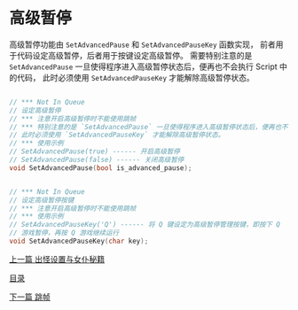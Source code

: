 <!--
 * @Coding: utf-8
 * @Author: vector-wlc
 * @Date: 2022-02-12 11:05:57
 * @Description: 
-->

# 高级暂停

高级暂停功能由 `SetAdvancedPause` 和 `SetAdvancedPauseKey` 函数实现，
前者用于代码设定高级暂停，后者用于按键设定高级暂停。
需要特别注意的是 `SetAdvancedPause` 一旦使得程序进入高级暂停状态后，便再也不会执行 Script 中的代码，
此时必须使用 `SetAdvancedPauseKey` 才能解除高级暂停状态。


```C++

// *** Not In Queue
// 设定高级暂停
// *** 注意开启高级暂停时不能使用跳帧
// *** 特别注意的是 `SetAdvancedPause` 一旦使得程序进入高级暂停状态后，便再也不会执行 Script 中的代码，
// 此时必须使用 `SetAdvancedPauseKey` 才能解除高级暂停状态。
// *** 使用示例
// SetAdvancedPause(true) ------ 开启高级暂停
// SetAdvancedPause(false) ------ 关闭高级暂停
void SetAdvancedPause(bool is_advanced_pause);


// *** Not In Queue
// 设定高级暂停按键
// *** 注意开启高级暂停时不能使用跳帧
// *** 使用示例
// SetAdvancedPauseKey('Q') ------ 将 Q 键设定为高级暂停管理按键，即按下 Q
// 游戏暂停，再按 Q 游戏继续运行
void SetAdvancedPauseKey(char key);
```




[上一篇 出怪设置与女仆秘籍](./basic/set_zombie.md)

[目录](../catalogue.md)

[下一篇 跳帧](../basic/skip_tick.md)